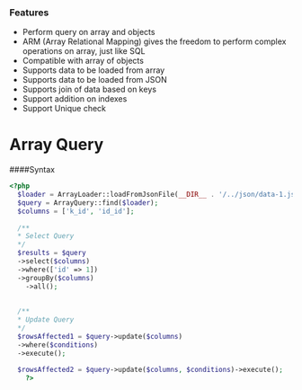 ### Features

- Perform query on array and objects
- ARM (Array Relational Mapping) gives the freedom to perform complex operations on array, just like SQL
- Compatible with array of objects
- Supports data to be loaded from array
- Supports data to be loaded from JSON
- Supports join of data based on keys
- Support addition on indexes
- Support Unique check

# Array Query

####Syntax

```php
<?php
  $loader = ArrayLoader::loadFromJsonFile(__DIR__ . '/../json/data-1.json');
  $query = ArrayQuery::find($loader);
  $columns = ['k_id', 'id_id'];
		
  /**
  * Select Query
  */
  $results = $query
  ->select($columns)
  ->where(['id' => 1])
  ->groupBy($columns)
	->all();
	
			
  /**
  * Update Query
  */
  $rowsAffected1 = $query->update($columns)
  ->where($conditions)
  ->execute();
  
  $rowsAffected2 = $query->update($columns, $conditions)->execute();
    ?>
```
